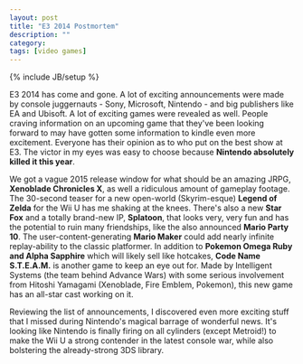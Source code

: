 ```yaml
---
layout: post
title: "E3 2014 Postmortem"
description: ""
category: 
tags: [video games]
---
```

{% include JB/setup %}

E3 2014 has come and gone. A lot of exciting announcements were made by console juggernauts - Sony, Microsoft, Nintendo - and big publishers like EA and Ubisoft. A lot of exciting games were revealed as well. People craving information on an upcoming game that they've been looking forward to may have gotten some information to kindle even more excitement. Everyone has their opinion as to who put on the best show at E3. The victor in my eyes was easy to choose because **Nintendo absolutely killed it this year**.

We got a vague 2015 release window for what should be an amazing JRPG, **Xenoblade Chronicles X**, as well a ridiculous amount of gameplay footage. The 30-second teaser for a new open-world (Skyrim-esque) **Legend of Zelda** for the Wii U has me shaking at the knees. There's also a new **Star Fox** and a totally brand-new IP, **Splatoon**, that looks very, very fun and has the potential to ruin many friendships, like the also announced **Mario Party 10**. The user-content-generating **Mario Maker** could add nearly infinite replay-ability to the classic platformer. In addition to **Pokemon Omega Ruby and Alpha Sapphire** which will likely sell like hotcakes, **Code Name S.T.E.A.M.** is another game to keep an eye out for. Made by Intelligent Systems (the team behind Advance Wars) with some serious involvement from Hitoshi Yamagami (Xenoblade, Fire Emblem, Pokemon), this new game has an all-star cast working on it. 

Reviewing the list of announcements, I discovered even more exciting stuff that I missed during Nintendo's magical barrage of wonderful news. It's looking like Nintendo is finally firing on all cylinders (except Metroid!) to make the Wii U a strong contender in the latest console war, while also bolstering the already-strong 3DS library.
